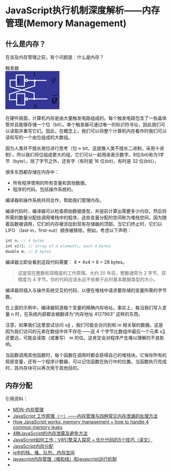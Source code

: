 # JavaScript执行机制深度解析——内存管理(Memory Management)

## 什么是内存？

在谈及内存管理之前，有个问题是：什么是内存？

触发器  
![alt text](../_assets/data-flip-flop.png "D 触发器")

在硬件层面，计算机内存是由大量触发电路组成的。每个触发电路包含了一些晶体管并且能够存储一个位（bit）。单个触发器可通过唯一的标识符寻址，因此我们可以读取并重写它们。因此，在概念上，我们可以将整个计算机内存看作时我们可以读和写的一个由位组成的大数组。

因为人类并不擅长用位进行思考（位-> bit，这就像人类不擅长二进制，采用十进制），所以我们将位组成更大的组，它们可以一起用来表示数字。8位(bit)称为1字节（byte）。除了字节之外，还有字（有时是 16 位(bit)，有时是 32 位(bit)）。

很多东西都存储在内存中：

* 所有程序使用的所有变量和其他数据。
* 程序的代码，包括操作系统的。

编译器和操作系统共同合作，帮助我们管理内存。

编译代码时，编译器可以检查原始数据类型，并提前计算出需要多少内存。然后将所需的数量分配给调用堆栈中的程序。这些变量分配的空间称为堆栈空间，因为随着函数被调用，它们的内存被添加到现有存储器的顶部。当它们终止时，它们以 LIFO （last-in，first-out）顺序被移除。例如，考虑以下声明：

```js
int n; // 4 bytes
int x[4]; // array of 4 elements, each 4 bytes
double m; // 8 bytes
```

编译器立即会看到这段代码需要：
4 + 4x4 + 8 = 28 bytes。

> 这是现在整数和双精度的工作原理。大约 20 年前，整数通常为 2 字节，双精度为 4 字节。你的代码应该永远不依赖于此时基本数据类型的大小。

编译器将插入与操作系统交互的代码，以便在堆栈中请求要存储的变量所需的字节数。

在上面的示例中，编译器知道每个变量的精确内存地址。事实上，每当我们写入变量 n 时，在系统内部都会被翻译为“内存地址 4127963” 这样的东西。

注意，如果我们这里尝试访问 x[4] ，我们可能会访问到和 m 相关联的数据。这是因为我们访问的元素在数组中并不存在——这 4 个字节比数组中最后一个元素 x[3] 还要远，可能会读取（或重写） m 的位。这肯定会对程序产生难以理解的不良影响。

当函数调用其他函数时，每个函数在调用时都会获得自己的堆栈块。它保存所有的局部变量，还有一个程序计数器，可以记住函数在执行中的位置。当函数执行完成时，其内存块可以再次用于其他目的。

## 内存分配



引用资料：  
* [MDN-内存管理][1]
* [JavaScript 工作原理（一）——内存管理与四种常见内存泄漏的处理方法][2]
* [How JavaScript works: memory management + how to handle 4 common memory leaks][9]
* [4种JavaScript的内存泄露及避免方法][3]
* [JavaScript如何工作：V8引擎深入探究 + 优化代码的5个技巧（译文）][4]
* [JavaScript内存分配][5]
* [js中的栈、堆、队列、内存空间][6]
* [javascript内存管理（堆和栈）和javascript运行机制][7]
* 

[1]: https://developer.mozilla.org/zh-CN/docs/Web/JavaScript/Memory_Management
[2]: https://blog.csdn.net/tangxiaolang101/article/details/78113871
[3]: https://blog.csdn.net/web_lc/article/details/72920029
[4]: https://segmentfault.com/a/1190000011289535
[5]: https://blog.csdn.net/aomize/article/details/70747509
[6]: https://www.cnblogs.com/slly/p/10366290.html
[7]: https://www.cnblogs.com/web-easy/p/7889184.html
[9]: https://blog.sessionstack.com/how-javascript-works-memory-management-how-to-handle-4-common-memory-leaks-3f28b94cfbec
